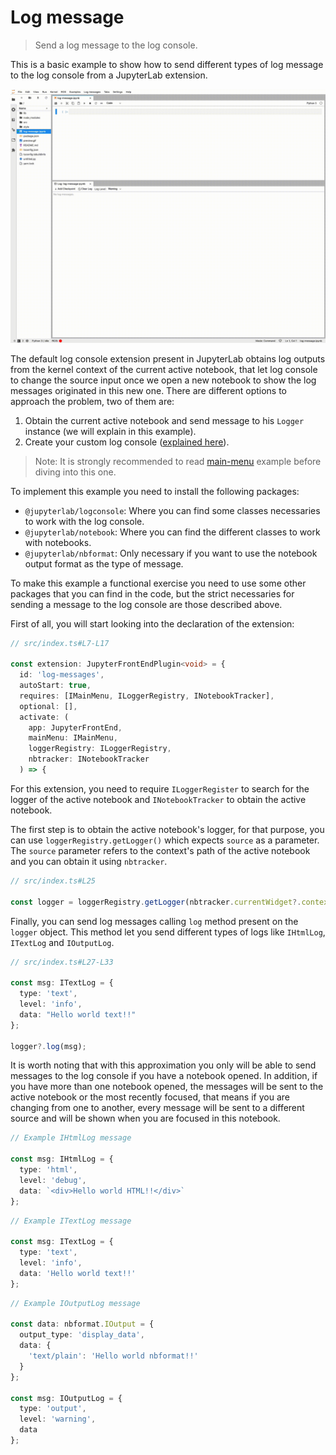 # Log message

> Send a log message to the log console.

This is a basic example to show how to send different types of log message to the log console from a JupyterLab extension.

![log message example](preview.gif)

The default log console extension present in JupyterLab obtains log outputs from the kernel context of the current active notebook, that let log console to change the source input once we open a new notebook to show the log messages originated in this new one. There are different options to approach the problem, two of them are:

1. Obtain the current active notebook and send message to his `Logger` instance (we will explain in this example).
2. Create your custom log console ([explained here](https://github.com/jupyterlab/extension-examples/tree/master/custom-log-console)).

> Note:
> It is strongly recommended to read [main-menu](https://github.com/jupyterlab/extension-examples/tree/master/main-menu) example before diving into this one.

To implement this example you need to install the following packages:

- `@jupyterlab/logconsole`: Where you can find some classes necessaries to work with the log console.
- `@jupyterlab/notebook`: Where you can find the different classes to work with notebooks.
- `@jupyterlab/nbformat`: Only necessary if you want to use the notebook output format as the type of message.

To make this example a functional exercise you need to use some other packages that you can find in the code, but the strict necessaries for sending a message to the log console are those described above.

First of all, you will start looking into the declaration of the extension:

<!-- prettier-ignore-start -->
```ts
// src/index.ts#L7-L17

const extension: JupyterFrontEndPlugin<void> = {
  id: 'log-messages',
  autoStart: true,
  requires: [IMainMenu, ILoggerRegistry, INotebookTracker],
  optional: [],
  activate: (
    app: JupyterFrontEnd,
    mainMenu: IMainMenu,
    loggerRegistry: ILoggerRegistry,
    nbtracker: INotebookTracker
  ) => {
```
<!-- prettier-ignore-end -->

For this extension, you need to require `ILoggerRegister` to search for the logger of the active notebook and `INotebookTracker` to obtain the active notebook.

The first step is to obtain the active notebook's logger, for that purpose, you can use `loggerRegistry.getLogger()` which expects `source` as a parameter. The `source` parameter refers to the context's path of the active notebook and you can obtain it using `nbtracker`.

<!-- prettier-ignore-start -->
```ts
// src/index.ts#L25

const logger = loggerRegistry.getLogger(nbtracker.currentWidget?.context.path);
```
<!-- prettier-ignore-end -->

Finally, you can send log messages calling `log` method present on the `logger` object. This method let you send different types of logs like `IHtmlLog`, `ITextLog` and `IOutputLog`.

<!-- prettier-ignore-start -->
```ts
// src/index.ts#L27-L33

const msg: ITextLog = {
  type: 'text',
  level: 'info',
  data: "Hello world text!!"
};

logger?.log(msg);
```
<!-- prettier-ignore-end -->

It is worth noting that with this approximation you only will be able to send messages to the log console if you have a notebook opened. In addition, if you have more than one notebook opened, the messages will be sent to the active notebook or the most recently focused, that means if you are changing from one to another, every message will be sent to a different source and will be shown when you are focused in this notebook.

<!-- prettier-ignore-start -->

```ts
// Example IHtmlLog message

const msg: IHtmlLog = {
  type: 'html',
  level: 'debug',
  data: `<div>Hello world HTML!!</div>`
};
```

<!-- prettier-ignore-start -->

```ts
// Example ITextLog message

const msg: ITextLog = {
  type: 'text',
  level: 'info',
  data: 'Hello world text!!'
};
```

<!-- prettier-ignore-start -->

```ts
// Example IOutputLog message

const data: nbformat.IOutput = {
  output_type: 'display_data',
  data: {
    'text/plain': 'Hello world nbformat!!'
  }
};

const msg: IOutputLog = {
  type: 'output',
  level: 'warning',
  data
};
```

